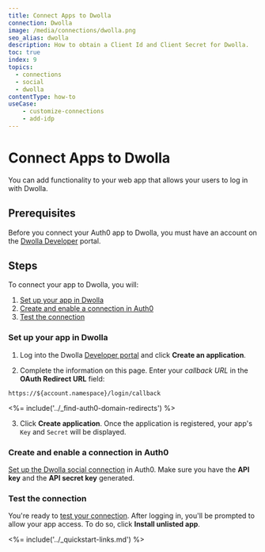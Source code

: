 ```yaml
---
title: Connect Apps to Dwolla
connection: Dwolla
image: /media/connections/dwolla.png
seo_alias: dwolla
description: How to obtain a Client Id and Client Secret for Dwolla.
toc: true
index: 9
topics:
  - connections
  - social
  - dwolla
contentType: how-to
useCase:
    - customize-connections
    - add-idp
---
```


# Connect Apps to Dwolla

You can add functionality to your web app that allows your users to log in with Dwolla. 

## Prerequisites

Before you connect your Auth0 app to Dwolla, you must have an account on the [Dwolla Developer](https://accounts-sandbox.dwolla.com/login) portal.

## Steps

To connect your app to Dwolla, you will:

1. [Set up your app in Dwolla](#set-up-your-app-in-dwolla)
2. [Create and enable a connection in Auth0](#create-and-enable-a-connection-in-auth0)
3. [Test the connection](#test-the-connection)

### Set up your app in Dwolla

1. Log into the Dwolla [Developer portal](https://accounts-sandbox.dwolla.com/login) and click **Create an application**.

2. Complete the information on this page. Enter your <dfn data-key="callback">callback URL</dfn> in the **OAuth Redirect URL** field:

  `https://${account.namespace}/login/callback`

<%= include('../_find-auth0-domain-redirects') %>

3. Click **Create application**. Once the application is registered, your app's `Key` and `Secret` will be displayed.

### Create and enable a connection in Auth0

[Set up the Dwolla social connection](/dashboard/guides/connections/set-up-connections-social) in Auth0. Make sure you have the **API key** and the **API secret key** generated.

### Test the connection

You're ready to [test your connection](/dashboard/guides/connections/test-connections-social). After logging in, you'll be prompted to allow your app access. To do so, click **Install unlisted app**.

<%= include('../_quickstart-links.md') %>